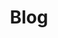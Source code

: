 ---
title: "Blog"
layout: category
permalink: /categories/blog/
author_profile: true
taxonomy: Blog
sidebar:
    nav: "categories"
---